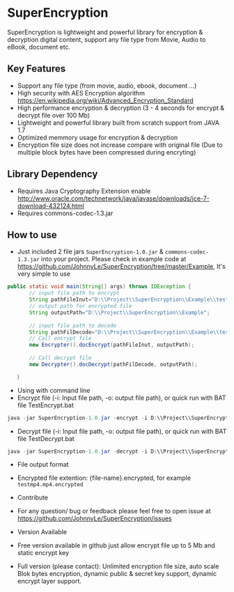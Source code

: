 # SuperEncryption
SuperEncryption is lightweight and powerful library for encryption &amp; decryption digital content, support any file type from Movie, Audio to eBook, document etc.

## Key Features
 - Support any file type (from movie, audio, ebook, document ...)
 - High security with AES Encryption algorithm https://en.wikipedia.org/wiki/Advanced_Encryption_Standard
 - High performance encryption & decryption (3 - 4 seconds for encrypt & decrypt file over 100 Mb)
 - Lightweight and powerful library built from scratch support from JAVA 1.7
 - Optimized memmory usage for encryption & decryption
 - Encryption file size does not increase compare with original file (Due to multiple block bytes have been compressed during encryting)
 
 ## Library Dependency 
 - Requires Java Cryptography Extension enable http://www.oracle.com/technetwork/java/javase/downloads/jce-7-download-432124.html
 - Requires commons-codec-1.3.jar
 
## How to use
 - Just included 2 file jars ```SuperEncryption-1.0.jar``` & ```commons-codec-1.3.jar``` into your project. Please check in example code at https://github.com/JohnnyLe/SuperEncryption/tree/master/Example, It's very simple to use
 ```java
 public static void main(String[] args) throws IOException {
        // input file path to encrypt
        String pathFileInut="D:\\Project\\SuperEncryption\\Example\\testmp4.mp4";
        // output path for encrypted file
        String outputPath="D:\\Project\\SuperEncryption\\Example";
        
        // input file path to decode
        String pathFilDecode="D:\\Project\\SuperEncryption\\Example\\testmp4.mp4.encrypted";
        // Call encrypt file
        new Encrypter().docEncrypt(pathFileInut, outputPath);
        
        // Call decrypt file
        new Decrypter().docDecrypt(pathFilDecode, outputPath);

    }  
 ```
 
 - Using with command line 
  - Encrypt file (-i: Input file path, -o: output file path), or quick run with BAT file TestEncrypt.bat
```java
java -jar SuperEncryption-1.0.jar -encrypt -i D:\\Project\\SuperEncryption\\Example\\testmp4.mp4 -o D:\\Project\\SuperEncryption\\Example
```

  - Decrypt file (-i: Input file path, -o: output file path), or quick run with BAT file TestDecrypt.bat
```java
java -jar SuperEncryption-1.0.jar -decrypt -i D:\\Project\\SuperEncryption\\Example\\testmp4.mp4.encrypted -o D:\\Project\\SuperEncryption\\Example
```
 - File output format
  - Encrypted file extention: {file-name}.encrypted, for example ```testmp4.mp4.encrypted```

 - Contribute
  - For any question/ bug or feedback please feel free to open issue at https://github.com/JohnnyLe/SuperEncryption/issues 

 - Version Available 
  - Free version available in github just allow encrypt file up to 5 Mb and static encrypt key
  - Full version (please contact): Unlimited encryption file size, auto scale Blok bytes encryption, dynamic public & secret key support, dynamic encrypt layer support.
